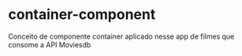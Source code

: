# container-component
Conceito de componente container aplicado nesse app de filmes que consome a API Moviesdb
